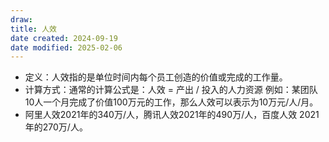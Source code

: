 ```yaml
---
draw:
title: 人效
date created: 2024-09-19
date modified: 2025-02-06
---
```

- 定义：人效指的是单位时间内每个员工创造的价值或完成的工作量。
- 计算方式：通常的计算公式是：人效 = 产出 / 投入的人力资源 例如：某团队10人一个月完成了价值100万元的工作，那么人效可以表示为10万元/人/月。
- 阿里人效2021年的340万/人，腾讯人效2021年的490万/人，百度人效 2021年的270万/人。
